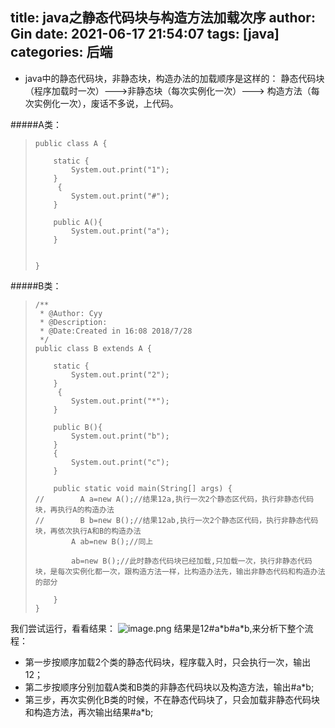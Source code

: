 title: java之静态代码块与构造方法加载次序
author: Gin
date: 2021-06-17 21:54:07
tags: [java]
categories: 后端
---
- java中的静态代码块，非静态块，构造办法的加载顺序是这样的：
静态代码块 （程序加载时一次）--->非静态块（每次实例化一次）---> 构造方法（每次实例化一次），废话不多说，上代码。

#####A类：
>     public class A {
>     
>         static {
>             System.out.print("1");
>         }
>          {
>             System.out.print("#");
>         }
>     
>         public A(){
>             System.out.print("a");
>         }
>     
>     
>     }
> 
#####B类：
>     /**
>      * @Author: Cyy
>      * @Description:
>      * @Date:Created in 16:08 2018/7/28
>      */
>     public class B extends A {
>     
>         static {
>             System.out.print("2");
>         }
>          {
>             System.out.print("*");
>         }
>     
>         public B(){
>             System.out.print("b");
>         }
>         {
>             System.out.print("c");
>         }
>     
>         public static void main(String[] args) {
>     //        A a=new A();//结果12a,执行一次2个静态区代码，执行非静态代码块，再执行A的构造办法
>     //        B b=new B();//结果12ab,执行一次2个静态区代码，执行非静态代码块，再依次执行A和B的构造办法
>             A ab=new B();//同上
>     
>             ab=new B();//此时静态代码块已经加载,只加载一次，执行非静态代码块，是每次实例化都一次，跟构造方法一样，比构造办法先，输出非静态代码和构造办法的部分
>     
>         }
>     }
> 
我们尝试运行，看看结果：
![image.png](https://upload-images.jianshu.io/upload_images/10224563-039c5928d44ca760.png?imageMogr2/auto-orient/strip%7CimageView2/2/w/1240)
结果是12\#a\*b\#a\*b,来分析下整个流程：
- 第一步按顺序加载2个类的静态代码块，程序载入时，只会执行一次，输出12；
- 第二步按顺序分别加载A类和B类的非静态代码块以及构造方法，输出#a*b;
- 第三步，再次实例化B类的时候，不在静态代码块了，只会加载非静态代码块和构造方法，再次输出结果#a*b;
